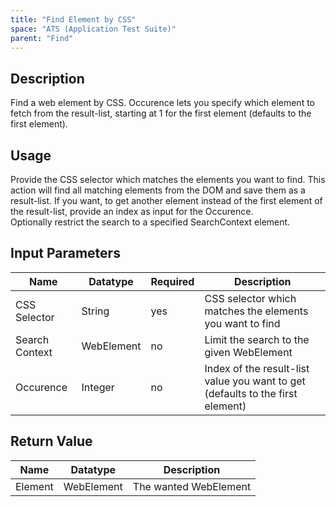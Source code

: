 ```yaml
---
title: "Find Element by CSS"
space: "ATS (Application Test Suite)"
parent: "Find"
---
```


## Description

Find a web element by CSS. Occurence lets you specify which element to fetch from the result-list, starting at 1 for the first element (defaults to the first element).

## Usage

Provide the CSS selector which matches the elements you want to find. This action will find all matching elements from the DOM and save them as a result-list. If you want, to get another element instead of the first element of the result-list, provide an index as input for the Occurence.  
Optionally restrict the search to a specified SearchContext element.

## Input Parameters

Name | Datatype | Required | Description
---- | -------- | ------- |---------------
CSS Selector | String | yes |  CSS selector which matches the elements you want to find
Search Context | WebElement | no | Limit the search to the given WebElement
Occurence | Integer | no | Index of the result-list value you want to get (defaults to the first element)

## Return Value

Name | Datatype | Description
---- | --------- | ---------------
Element | WebElement | The wanted WebElement
